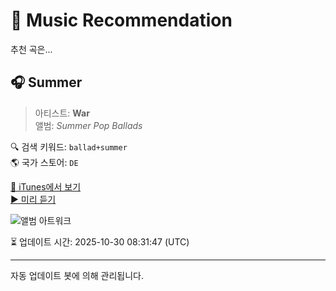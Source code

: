 
# 🎵 Music Recommendation

추천 곡은...

## 🎧 Summer  
> 아티스트: **War**  
> 앨범: _Summer Pop Ballads_  

🔍 검색 키워드: `ballad+summer`  
🌎 국가 스토어: `DE`

[🔗 iTunes에서 보기](https://music.apple.com/de/album/summer/1564441449?i=1564441906&uo=4)  
[▶️ 미리 듣기](https://audio-ssl.itunes.apple.com/itunes-assets/AudioPreview125/v4/ca/38/d1/ca38d193-1f95-317c-75c0-9658b681995b/mzaf_10496026650730184683.plus.aac.p.m4a)

![앨범 아트워크](https://is1-ssl.mzstatic.com/image/thumb/Music125/v4/d3/62/82/d362821d-6247-6b41-7f7e-3322f51bacd5/5059460076785.jpg/100x100bb.jpg)

⏳ 업데이트 시간: 2025-10-30 08:31:47 (UTC)

---
자동 업데이트 봇에 의해 관리됩니다.
